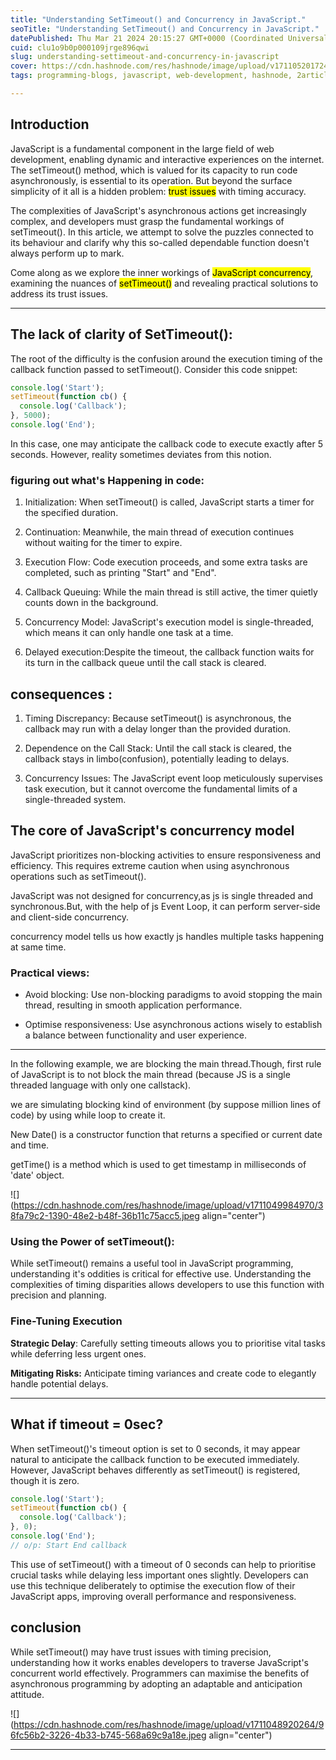 ```yaml
---
title: "Understanding SetTimeout() and Concurrency in JavaScript."
seoTitle: "Understanding SetTimeout() and Concurrency in JavaScript."
datePublished: Thu Mar 21 2024 20:15:27 GMT+0000 (Coordinated Universal Time)
cuid: clu1o9b0p000109jrge896qwi
slug: understanding-settimeout-and-concurrency-in-javascript
cover: https://cdn.hashnode.com/res/hashnode/image/upload/v1711052017247/94d2317f-ce2c-41c0-935a-67b38f2f731b.png
tags: programming-blogs, javascript, web-development, hashnode, 2articles1week, wemakedevs

---
```


## Introduction

JavaScript is a fundamental component in the large field of web development, enabling dynamic and interactive experiences on the internet. The setTimeout() method, which is valued for its capacity to run code asynchronously, is essential to its operation. But beyond the surface simplicity of it all is a hidden problem: <mark> trust issues</mark> with timing accuracy.

The complexities of JavaScript's asynchronous actions get increasingly complex, and developers must grasp the fundamental workings of setTimeout(). In this article, we attempt to solve the puzzles connected to its behaviour and clarify why this so-called dependable function doesn't always perform up to mark.

Come along as we explore the inner workings of <mark>JavaScript concurrency</mark>, examining the nuances of <mark>setTimeout()</mark> and revealing practical solutions to address its trust issues.

---

## The lack of clarity of SetTimeout():

The root of the difficulty is the confusion around the execution timing of the callback function passed to setTimeout(). Consider this code snippet:

```javascript
console.log('Start');
setTimeout(function cb() {
  console.log('Callback');
}, 5000);
console.log('End');
```

In this case, one may anticipate the callback code to execute exactly after 5 seconds. However, reality sometimes deviates from this notion.

### figuring out what's Happening in code:

1. Initialization: When setTimeout() is called, JavaScript starts a timer for the specified duration.
    
2. Continuation: Meanwhile, the main thread of execution continues without waiting for the timer to expire.
    
3. Execution Flow: Code execution proceeds, and some extra tasks are completed, such as printing "Start" and "End".
    
4. Callback Queuing: While the main thread is still active, the timer quietly counts down in the background.
    
5. Concurrency Model: JavaScript's execution model is single-threaded, which means it can only handle one task at a time.
    
6. Delayed execution:Despite the timeout, the callback function waits for its turn in the callback queue until the call stack is cleared.
    

## consequences :

1. Timing Discrepancy: Because setTimeout() is asynchronous, the callback may run with a delay longer than the provided duration.
    
2. Dependence on the Call Stack: Until the call stack is cleared, the callback stays in limbo(confusion), potentially leading to delays.
    
3. Concurrency Issues: The JavaScript event loop meticulously supervises task execution, but it cannot overcome the fundamental limits of a single-threaded system.
    

## The core of JavaScript's concurrency model

JavaScript prioritizes non-blocking activities to ensure responsiveness and efficiency. This requires extreme caution when using asynchronous operations such as setTimeout().

JavaScript was not designed for concurrency,as js is single threaded and synchronous.But, with the help of js Event Loop, it can perform server-side and client-side concurrency.

concurrency model tells us how exactly js handles multiple tasks happening at same time.

### Practical views:

* Avoid blocking: Use non-blocking paradigms to avoid stopping the main thread, resulting in smooth application performance.
    
* Optimise responsiveness: Use asynchronous actions wisely to establish a balance between functionality and user experience.
    

---

In the following example, we are blocking the main thread.Though, first rule of JavaScript is to not block the main thread (because JS is a single threaded language with only one callstack).

we are simulating blocking kind of environment (by suppose million lines of code) by using while loop to create it.

New Date() is a constructor function that returns a specified or current date and time.

getTime() is a method which is used to get timestamp in milliseconds of 'date' object.

![](https://cdn.hashnode.com/res/hashnode/image/upload/v1711049984970/38fa79c2-1390-48e2-b48f-36b11c75acc5.jpeg align="center")

### Using the Power of setTimeout():

While setTimeout() remains a useful tool in JavaScript programming, understanding it's oddities is critical for effective use. Understanding the complexities of timing disparities allows developers to use this function with precision and planning.

### Fine-Tuning Execution

**Strategic Delay**: Carefully setting timeouts allows you to prioritise vital tasks while deferring less urgent ones.

**Mitigating Risks:** Anticipate timing variances and create code to elegantly handle potential delays.

---

## What if timeout = 0sec?

When setTimeout()'s timeout option is set to 0 seconds, it may appear natural to anticipate the callback function to be executed immediately. However, JavaScript behaves differently as setTimeout() is registered, though it is zero.

```javascript
console.log('Start');
setTimeout(function cb() {
  console.log('Callback');
}, 0);
console.log('End');
// o/p: Start End callback
```

This use of setTimeout() with a timeout of 0 seconds can help to prioritise crucial tasks while delaying less important ones slightly. Developers can use this technique deliberately to optimise the execution flow of their JavaScript apps, improving overall performance and responsiveness.

## conclusion

While setTimeout() may have trust issues with timing precision, understanding how it works enables developers to traverse JavaScript's concurrent world effectively. Programmers can maximise the benefits of asynchronous programming by adopting an adaptable and anticipation attitude.

![](https://cdn.hashnode.com/res/hashnode/image/upload/v1711048920264/96fc56b2-3226-4b33-b745-568a69c9a18e.jpeg align="center")

---